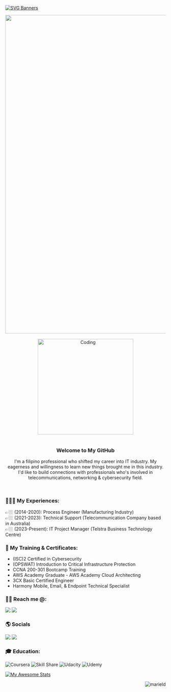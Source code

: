 [![SVG Banners](https://svg-banners.vercel.app/api?type=typeWriter&text1=Mariel%20Delgado%20|%20from%20👷🏻%20Engineer%20to%20IT%20👨‍💻%20&width=1000&height=100)](https://github.com/Akshay090/svg-banners)
<div align="center">
<img src="https://user-images.githubusercontent.com/74038190/212284115-f47cd8ff-2ffb-4b04-b5bf-4d1c14c0247f.gif" width="1000">
<br><br>

</div>

<div align="center">
<img alt="Coding" width="300" src="https://user-images.githubusercontent.com/74038190/256977180-54fb7eef-b1e8-41dc-be97-57e4180b3b24.gif">
<br><br>
  
</div>

<div align="center">

### Welcome to My GitHub
I'm a filipino professional who shifted my career into IT industry. My eagerness and willingness to learn new things brought me in this industry. I'd like to build connections with professionals who's involved in telecommunications, networking & cybersecurity field. 

</div>

<br>



### 👨🏻‍💼 My Experiences:
👉🏼 (2014-2020): Process Engineer (Manufacturing Industry) <br>
👉🏼 (2021-2023): Technical Support (Telecommunication Company based in Australia) <br>
👉🏼 (2023-Present): IT Project Manager (Telstra Business Technology Centre) <br>



### 📃 My Training & Certificates: 
- (ISC)2 Certified in Cybersecurity
- (OPSWAT) Introduction to Critical Infrastructure Protection
- CCNA 200-301 Bootcamp Training
- AWS Academy Graduate - AWS Academy Cloud Architecting
- 3CX Basic Certified Engineer
- Harmony Mobile, Email, & Endpoint Technical Specialist


### 👋🏼 Reach me @:
<a href="mailto: marielandreen.delgado@gmail.com"> <img src="https://img.shields.io/badge/marielandreen.delgado-D14836?style=for-the-badge&logo=gmail&logoColor=white"></a> <a href="skype:live:marielandreen.delgado07?call"> <img src="https://img.shields.io/badge/marielandreen-%2300AFF0.svg?style=for-the-badge&logo=Skype&logoColor=white" ></a> 


### 🌎 Socials 
<a href="https://linkedin.com/in/mariel-andreen-delgado-56571413b"> <img src="https://img.shields.io/badge/linkedin-%230077B5.svg?style=for-the-badge&logo=linkedin&logoColor=white"></a> <a href="https://www.facebook.com/to.your.heart.from.my.heart"> <img src="https://img.shields.io/badge/Facebook-%231877F2.svg?style=for-the-badge&logo=Facebook&logoColor=white"></a>



<h3 align="left">🎓 Education:</h3>

![Coursera](https://img.shields.io/badge/Coursera-%230056D2.svg?style=for-the-badge&logo=Coursera&logoColor=white) ![Skill Share](https://img.shields.io/badge/Skill%20share-002333?style=for-the-badge&logo=skillshare&logoColor=00FF84) ![Udacity](https://img.shields.io/badge/Udacity-grey?style=for-the-badge&logo=udacity&logoColor=15B8E6) ![Udemy](https://img.shields.io/badge/Udemy-A435F0?style=for-the-badge&logo=Udemy&logoColor=white)


[![My Awesome Stats](https://awesome-github-stats.azurewebsites.net/user-stats/Marielandreen?cardType=github&theme=dark&preferLogin=false)](https://git.io/awesome-stats-card)

<p align="right"> <img src="https://komarev.com/ghpvc/?username=marield&label=Profile%20views&color=0e75b6&style=for-the-badge" alt="marield" /> </p>

